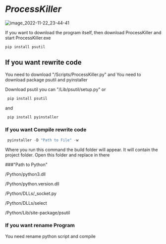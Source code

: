 # *ProcessKiller*

![image_2022-11-22_23-44-41](https://user-images.githubusercontent.com/56482435/203417762-5a7965d1-8821-4d38-b7b9-08383bab22b3.png)

If you want to download the program itself, then download ProcessKiller and start ProcessKiller.exe
```python
pip install psutil
```


## If you want rewrite code

You need to download "/Scripts/ProcessKiller.py"
and
You need to download package psutil and pyinstaller

Download psutil you can "/Lib/psutil/setup.py" 
or
```python
 pip install psutil
```
and

```python
 pip install pyinstaller
```


### If you want Compile rewrite code

```python
 pyinstaller -D "Path to File" -w
```
Where you run this command the build folder will appear. It will contain the project folder.
Open this folder and replace in there


###"Path to Python"

/Python/python3.dll

/Python/python.version.dll

/Python/DLLs/_socket.py

/Python/DLLs/select

/Python/Lib/site-package/psutil

### If you want rename Program

You need rename python script and compile



